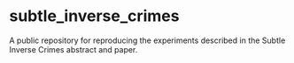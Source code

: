 # subtle_inverse_crimes
A public repository for reproducing the experiments described in the Subtle Inverse Crimes abstract and paper.
